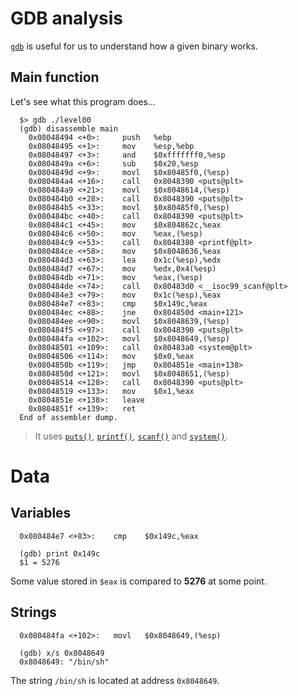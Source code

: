 # GDB analysis

[`gdb`](https://linux.die.net/man/1/gdb) is useful for us to understand how a given binary works.

## Main function

Let's see what this program does...

```gdb
  $> gdb ./level00
  (gdb) disassemble main
    0x08048494 <+0>:     push   %ebp
    0x08048495 <+1>:     mov    %esp,%ebp
    0x08048497 <+3>:     and    $0xfffffff0,%esp
    0x0804849a <+6>:     sub    $0x20,%esp
    0x0804849d <+9>:     movl   $0x80485f0,(%esp)
    0x080484a4 <+16>:    call   0x8048390 <puts@plt>
    0x080484a9 <+21>:    movl   $0x8048614,(%esp)
    0x080484b0 <+28>:    call   0x8048390 <puts@plt>
    0x080484b5 <+33>:    movl   $0x80485f0,(%esp)
    0x080484bc <+40>:    call   0x8048390 <puts@plt>
    0x080484c1 <+45>:    mov    $0x804862c,%eax
    0x080484c6 <+50>:    mov    %eax,(%esp)
    0x080484c9 <+53>:    call   0x8048380 <printf@plt>
    0x080484ce <+58>:    mov    $0x8048636,%eax
    0x080484d3 <+63>:    lea    0x1c(%esp),%edx
    0x080484d7 <+67>:    mov    %edx,0x4(%esp)
    0x080484db <+71>:    mov    %eax,(%esp)
    0x080484de <+74>:    call   0x80483d0 <__isoc99_scanf@plt>
    0x080484e3 <+79>:    mov    0x1c(%esp),%eax
    0x080484e7 <+83>:    cmp    $0x149c,%eax
    0x080484ec <+88>:    jne    0x804850d <main+121>
    0x080484ee <+90>:    movl   $0x8048639,(%esp)
    0x080484f5 <+97>:    call   0x8048390 <puts@plt>
    0x080484fa <+102>:   movl   $0x8048649,(%esp)
    0x08048501 <+109>:   call   0x80483a0 <system@plt>
    0x08048506 <+114>:   mov    $0x0,%eax
    0x0804850b <+119>:   jmp    0x804851e <main+138>
    0x0804850d <+121>:   movl   $0x8048651,(%esp)
    0x08048514 <+128>:   call   0x8048390 <puts@plt>
    0x08048519 <+133>:   mov    $0x1,%eax
    0x0804851e <+138>:   leave  
    0x0804851f <+139>:   ret 
  End of assembler dump.
```

> It uses [`puts()`](https://man7.org/linux/man-pages/man3/puts.3.html), [`printf()`](https://man7.org/linux/man-pages/man3/printf.3.html), [`scanf()`](https://man7.org/linux/man-pages/man3/scanf.3.html) and [`system()`](https://man7.org/linux/man-pages/man3/system.3.html).

# Data

## Variables

```gdb
  0x080484e7 <+83>:    cmp    $0x149c,%eax

  (gdb) print 0x149c
  $1 = 5276
```

Some value stored in `$eax` is compared to **5276** at some point.

## Strings

```gdb
  0x080484fa <+102>:   movl   $0x8048649,(%esp)

  (gdb) x/s 0x8048649
  0x8048649: "/bin/sh"
```

The string `/bin/sh` is located at address `0x8048649`.